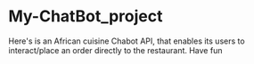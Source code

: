 # My-ChatBot_project
Here's is an African cuisine Chabot API, that enables its users to interact/place an order directly to the restaurant. Have fun   

